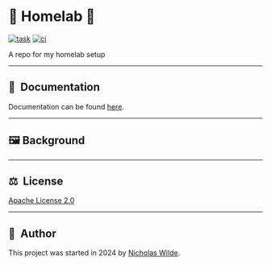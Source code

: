 # :house_with_garden: Homelab :test_tube:
[![task](https://img.shields.io/badge/Task-Enabled-brightgreen?style=for-the-badge&logo=task&logoColor=white)](https://taskfile.dev/#/)
[![ci](https://img.shields.io/github/actions/workflow/status/nicholaswilde/homelab/ci.yaml?label=ci&style=for-the-badge&branch=main)](https://github.com/nicholaswilde/homelab/actions/workflows/ci.yaml)

A repo for my homelab setup

---

## :book:&nbsp; Documentation

Documentation can be found [here][1].

---

## :framed_picture: Background

---

## ​:balance_scale:​&nbsp;​ License

​[​Apache License 2.0](../LICENSE)

---

## ​:pencil:​&nbsp;​ Author

​This project was started in 2024 by [​Nicholas Wilde​][2].

[1]: https://nicholaswilde.io/notes/
[2]: https://github.com/nicholaswilde/
